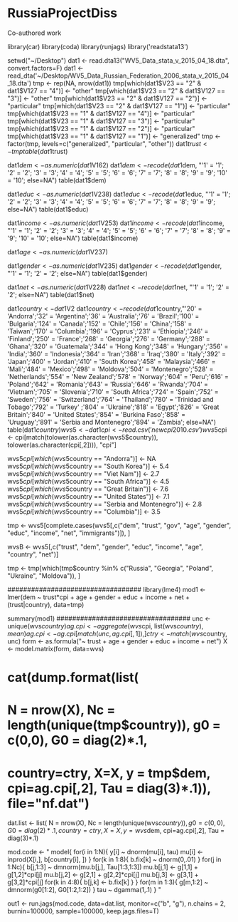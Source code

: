 # RussiaProjectDiss
Co-authored work 

library(car)
library(coda)
library(runjags)
library('readstata13')

setwd("~/Desktop")
dat1 <- read.dta13("WV5_Data_stata_v_2015_04_18.dta", convert.factors=F)
dat1 <- read_dta('~/Desktop/WV5_Data_Russian_Federation_2006_stata_v_2015_04_18.dta')
tmp <- rep(NA, nrow(dat1))
tmp[which(dat1$V23 == "2" & dat1$V127 == "4")] <- "other"
tmp[which(dat1$V23 == "2" & dat1$V127 == "3")] <- "other"
tmp[which(dat1$V23 == "2" & dat1$V127 == "2")] <- "particular"
tmp[which(dat1$V23 == "2" & dat1$V127 == "1")] <- "particular"
tmp[which(dat1$V23 == "1" & dat1$V127 == "4")] <- "particular"
tmp[which(dat1$V23 == "1" & dat1$V127 == "3")] <- "particular"
tmp[which(dat1$V23 == "1" & dat1$V127 == "2")] <- "particular"
tmp[which(dat1$V23 == "1" & dat1$V127 == "1")] <- "generalized"
tmp <- factor(tmp, levels=c("generalized", "particular",  "other"))
dat1$trust <- tmp
table(dat1$trust)

dat1$dem <- as.numeric(dat1$V162)
dat1$dem <- recode(dat1$dem, "'1' = '1'; '2' = '2'; '3' = '3'; '4' = '4'; '5' =  '5'; '6' = '6'; '7' = '7'; '8' = '8'; '9' = '9'; '10' = '10'; else=NA")
table(dat1$dem)

dat1$educ <-as.numeric(dat1$V238)
dat1$educ <- recode(dat1$educ, "'1' = '1'; '2' = '2'; '3' = '3'; '4' = '4'; '5' =  '5'; '6' = '6'; '7' = '7'; '8' = '8'; '9' = '9'; else=NA")
table(dat1$educ)

dat1$income <-as.numeric(dat1$V253)
dat1$income <- recode(dat1$income, "'1' = '1'; '2' = '2'; '3' = '3'; '4' = '4'; '5' =  '5'; '6' = '6'; '7' = '7'; '8' = '8'; '9' = '9'; '10' = '10'; else=NA")
table(dat1$income)

dat1$age <- as.numeric(dat1$V237)

dat1$gender <- as.numeric(dat1$V235)
dat1$gender <- recode(dat1$gender, "'1' = '1'; '2' = '2'; else=NA")
table(dat1$gender)

dat1$net <- as.numeric(dat1$V228)
dat1$net <- recode(dat1$net, "'1' = '1'; '2' = '2'; else=NA")
table(dat1$net)

dat1$country <- dat1$V2
dat1$country <- recode(dat1$country,"'20' = 'Andorra';'32' = 'Argentina';'36' = 'Australia';'76' = 'Brazil';'100' = 'Bulgaria';'124' = 'Canada';'152' = 'Chile';'156' = 'China';'158' = 'Taiwan';'170' = 'Columbia';'196' = 'Cyprus';'231' = 'Ethiopia';'246' = 'Finland';'250' = 'France';'268' = 'Georgia';'276' = 'Germany';'288' = 'Ghana';'320' = 'Guatemala';'344' = 'Hong Kong';'348' = 'Hungary';'356' = 'India';'360' = 'Indonesia';'364' = 'Iran';'368' = 'Iraq';'380' = 'Italy';'392' = 'Japan';'400' = 'Jordan';'410' = 'South Korea';'458' = 'Malaysia';'466' = 'Mali';'484' = 'Mexico';'498' = 'Moldova';'504' = 'Montenegro';'528' = 'Netherlands';'554' = 'New Zealand';'578' = 'Norway';'604' = 'Peru';'616' = 'Poland';'642' = 'Romania';'643' = 'Russia';'646' = 'Rwanda';'704' = 'Vietnam';'705' = 'Slovenia';'710' = 'South Africa';'724' = 'Spain';'752' = 'Sweden';'756' = 'Switzerland';'764' = 'Thailand';'780' = 'Trinidad and Tobago';'792' = 'Turkey' ;'804' = 'Ukraine';'818' = 'Egypt';'826' = 'Great Britain';'840' = 'United States';'854' = 'Burkina Faso';'858' = 'Uruguay';'891' = 'Serbia and Montenegro';'894' = 'Zambia'; else=NA")
table(dat1$country)
wvs5 <- dat1
cpi <- read.csv('newcpi2010.csv')
wvs5$cpi <- cpi[match(tolower(as.character(wvs5$country)), tolower(as.character(cpi[,2]))), "cpi"]

wvs5$cpi[which(wvs5$country == "Andorra")] <-  NA
wvs5$cpi[which(wvs5$country == "South Korea")] <- 5.4
wvs5$cpi[which(wvs5$country == "Viet Nam")] <- 2.7
wvs5$cpi[which(wvs5$country == "South Africa")] <- 4.5
wvs5$cpi[which(wvs5$country == "Great Britain")] <- 7.6
wvs5$cpi[which(wvs5$country == "United States")] <- 7.1
wvs5$cpi[which(wvs5$country == "Serbia and Montenegro")] <- 2.8
wvs5$cpi[which(wvs5$country == "Columbia")] <- 3.5

tmp <- wvs5[complete.cases(wvs5[,c("dem", "trust", "gov", "age", "gender",
  "educ", "income", "net", "immigrants")]), ]

wvsB <- wvs5[,c("trust", "dem", "gender", "educ", "income", "age", "country", "net")]

tmp <- tmp[which(tmp$country %in% c("Russia",  "Georgia", "Poland",  "Ukraine", "Moldova")), ]

##################################
library(lme4)
mod1 <- lmer(dem ~ trust*cpi + age + gender + educ + income + net + (trust|country), data=tmp)

summary(mod1)
##################################
unc <- unique(wvs$country)
ag.cpi <- aggregate(wvs$cpi, list(wvs$country), mean)
ag.cpi <- ag.cpi[match(unc, ag.cpi[,1]), ]
ctry <- match(wvs$country, unc)
form <- as.formula("~ trust + age + gender + educ + income + net")
X <- model.matrix(form, data=wvs)

# cat(dump.format(list(
#   N = nrow(X), Nc = length(unique(tmp$country)), g0 = c(0,0), G0 = diag(2)*.1,
#   country=ctry, X=X, y = tmp$dem, cpi=ag.cpi[,2], Tau = diag(3)*.1)), file="nf.dat")

dat.list <- list(
  N = nrow(X), Nc = length(unique(wvs$country)), g0 = c(0,0), G0 = diag(2)*.1,
  country=ctry, X=X, y = wvs$dem, cpi=ag.cpi[,2], Tau = diag(3)*.1)

mod.code <- "
model{
  for(i in 1:N){
    y[i] ~ dnorm(mu[i], tau)
    mu[i] <- inprod(X[i,], b[country[i], ])
  }
  for(k in 1:8){
    b.fix[k] ~ dnorm(0,.01)
  }
  for(j in 1:Nc){
    b[j,1:3] ~ dmnorm(mu.b[j,], Tau[1:3,1:3])
    mu.b[j,1] <- g[1,1] + g[1,2]*cpi[j]
    mu.b[j,2] <- g[2,1] + g[2,2]*cpi[j]
    mu.b[j,3] <- g[3,1] + g[3,2]*cpi[j]
    for(k in 4:8){
      b[j,k] <- b.fix[k]
    }
  }
  for(m in 1:3){
    g[m,1:2] ~ dmnorm(g0[1:2], G0[1:2,1:2])
  }
  tau ~ dgamma(1,.1)
}
"

out1 <- run.jags(mod.code, data=dat.list, monitor=c("b", "g"),
  n.chains = 2, burnin=100000, sample=100000, keep.jags.files=T)


